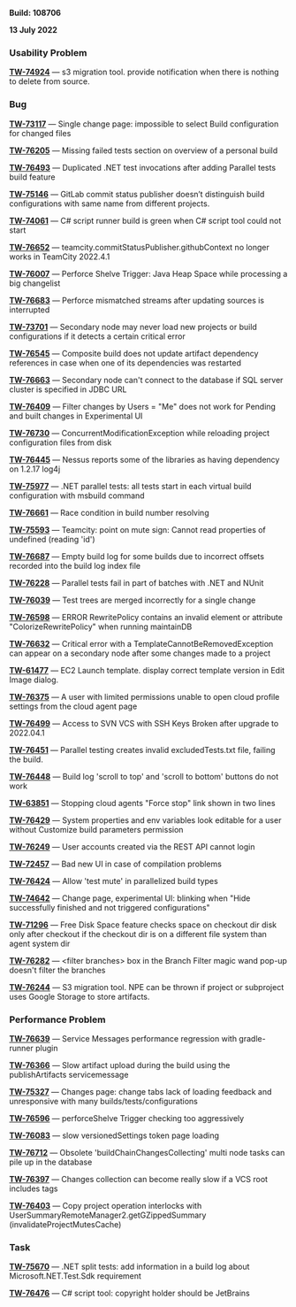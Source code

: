 [//]: # (title: TeamCity 2022.04.2 Release Notes)
[//]: # (auxiliary-id: TeamCity 2022.04.2 Release Notes)

__Build: 108706__

__13 July 2022__

### Usability Problem

**[TW-74924](https://youtrack.jetbrains.com/issue/TW-74924/s3-migration-tool-provide-notification-when-there-is-nothing-to-delete-from-source)** — s3 migration tool. provide notification when there is nothing to delete from source.

### Bug

**[TW-73117](https://youtrack.jetbrains.com/issue/TW-73117/Single-change-page-impossible-to-select-Build-configuration-for-changed-files)** — Single change page: impossible to select Build configuration for changed files

**[TW-76205](https://youtrack.jetbrains.com/issue/TW-76205/Missing-failed-tests-section-on-overview-of-a-personal-build)** — Missing failed tests section on overview of a personal build

**[TW-76493](https://youtrack.jetbrains.com/issue/TW-76493/Duplicated-NET-test-invocations-after-adding-Parallel-tests-build-feature)** — Duplicated .NET test invocations after adding Parallel tests build feature

**[TW-75146](https://youtrack.jetbrains.com/issue/TW-75146/GitLab-commit-status-publisher-doesnt-distinguish-build-configurations-with-same-name-from-different-projects)** — GitLab commit status publisher doesn’t distinguish build configurations with same name from different projects.

**[TW-74061](https://youtrack.jetbrains.com/issue/TW-74061/C-script-runner-build-is-green-when-C-script-tool-could-not-start)** — C# script runner build is green when C# script tool could not start

**[TW-76652](https://youtrack.jetbrains.com/issue/TW-76652/teamcitycommitStatusPublishergithubContext-no-longer-works-in-TeamCity-202241)** — teamcity.commitStatusPublisher.githubContext no longer works in TeamCity 2022.4.1

**[TW-76007](https://youtrack.jetbrains.com/issue/TW-76007/Perforce-Shelve-Trigger-Java-Heap-Space-while-processing-a-big-changelist)** — Perforce Shelve Trigger: Java Heap Space while processing a big changelist

**[TW-76683](https://youtrack.jetbrains.com/issue/TW-76683/Perforce-mismatched-streams-after-updating-sources-is-interrupted)** — Perforce mismatched streams after updating sources is interrupted

**[TW-73701](https://youtrack.jetbrains.com/issue/TW-73701/Secondary-node-may-never-load-new-projects-or-build-configurations-if-it-detects-a-certain-critical-error)** — Secondary node may never load new projects or build configurations if it detects a certain critical error

**[TW-76545](https://youtrack.jetbrains.com/issue/TW-76545/Composite-build-does-not-update-artifact-dependency-references-in-case-when-one-of-its-dependencies-was-restarted)** — Composite build does not update artifact dependency references in case when one of its dependencies was restarted

**[TW-76663](https://youtrack.jetbrains.com/issue/TW-76663/Secondary-node-cant-connect-to-the-database-if-SQL-server-cluster-is-specified-in-JDBC-URL)** — Secondary node can't connect to the database if SQL server cluster is specified in JDBC URL

**[TW-76409](https://youtrack.jetbrains.com/issue/TW-76409/Filter-changes-by-Users-Me-does-not-work-for-Pending-and-built-changes-in-Experimental-UI)** — Filter changes by Users = "Me" does not work for Pending and built changes in Experimental UI

**[TW-76730](https://youtrack.jetbrains.com/issue/TW-76730/ConcurrentModificationException-while-reloading-project-configuration-files-from-disk)** — ConcurrentModificationException while reloading project configuration files from disk

**[TW-76445](https://youtrack.jetbrains.com/issue/TW-76445/Nessus-reports-some-of-the-libraries-as-having-dependency-on-1217-log4j)** — Nessus reports some of the libraries as having dependency on 1.2.17 log4j

**[TW-75977](https://youtrack.jetbrains.com/issue/TW-75977/NET-parallel-tests-all-tests-start-in-each-virtual-build-configuration-with-msbuild-command)** — .NET parallel tests: all tests start in each virtual build configuration with msbuild command

**[TW-76661](https://youtrack.jetbrains.com/issue/TW-76661/Race-condition-in-build-number-resolving)** — Race condition in build number resolving

**[TW-75593](https://youtrack.jetbrains.com/issue/TW-75593/Teamcity-point-on-mute-sign-Cannot-read-properties-of-undefined-reading-id)** — Teamcity: point on mute sign: Cannot read properties of undefined (reading 'id')

**[TW-76687](https://youtrack.jetbrains.com/issue/TW-76687/Empty-build-log-for-some-builds-due-to-incorrect-offsets-recorded-into-the-build-log-index-file)** — Empty build log for some builds due to incorrect offsets recorded into the build log index file

**[TW-76228](https://youtrack.jetbrains.com/issue/TW-76228/Parallel-tests-fail-in-part-of-batches-with-NET-and-NUnit)** — Parallel tests fail in part of batches with .NET and NUnit

**[TW-76039](https://youtrack.jetbrains.com/issue/TW-76039/Test-trees-are-merged-incorrectly-for-a-single-change)** — Test trees are merged incorrectly for a single change

**[TW-76598](https://youtrack.jetbrains.com/issue/TW-76598/ERROR-RewritePolicy-contains-an-invalid-element-or-attribute-ColorizeRewritePolicy-when-running-maintainDB)** — ERROR RewritePolicy contains an invalid element or attribute "ColorizeRewritePolicy" when running maintainDB

**[TW-76632](https://youtrack.jetbrains.com/issue/TW-76632/Critical-error-with-a-TemplateCannotBeRemovedException-can-appear-on-a-secondary-node-after-some-changes-made-to-a-project)** — Critical error with a TemplateCannotBeRemovedException can appear on a secondary node after some changes made to a project

**[TW-61477](https://youtrack.jetbrains.com/issue/TW-61477/EC2-Launch-template-display-correct-template-version-in-Edit-Image-dialog)** — EC2 Launch template. display correct template version in Edit Image dialog.

**[TW-76375](https://youtrack.jetbrains.com/issue/TW-76375/A-user-with-limited-permissions-unable-to-open-cloud-profile-settings-from-the-cloud-agent-page)** — A user with limited permissions unable to open cloud profile settings from the cloud agent page

**[TW-76499](https://youtrack.jetbrains.com/issue/TW-76499/Access-to-SVN-VCS-with-SSH-Keys-Broken-after-upgrade-to-2022041)** — Access to SVN VCS with SSH Keys Broken after upgrade to 2022.04.1

**[TW-76451](https://youtrack.jetbrains.com/issue/TW-76451/Parallel-testing-creates-invalid-excludedTeststxt-file-failing-the-build)** — Parallel testing creates invalid excludedTests.txt file, failing the build.

**[TW-76448](https://youtrack.jetbrains.com/issue/TW-76448/Build-log-scroll-to-top-and-scroll-to-bottom-buttons-do-not-work)** — Build log 'scroll to top' and 'scroll to bottom' buttons do not work

**[TW-63851](https://youtrack.jetbrains.com/issue/TW-63851/Stopping-cloud-agents-Force-stop-link-shown-in-two-lines)** — Stopping cloud agents "Force stop" link shown in two lines

**[TW-76429](https://youtrack.jetbrains.com/issue/TW-76429/System-properties-and-env-variables-look-editable-for-a-user-without-Customize-build-parameters-permission)** — System properties and env variables look editable for a user without Customize build parameters permission

**[TW-76249](https://youtrack.jetbrains.com/issue/TW-76249/User-accounts-created-via-the-REST-API-cannot-login)** — User accounts created via the REST API cannot login

**[TW-72457](https://youtrack.jetbrains.com/issue/TW-72457/Bad-new-UI-in-case-of-compilation-problems)** — Bad new UI in case of compilation problems

**[TW-76424](https://youtrack.jetbrains.com/issue/TW-76424/Allow-test-mute-in-parallelized-build-types)** — Allow 'test mute' in parallelized build types

**[TW-74642](https://youtrack.jetbrains.com/issue/TW-74642/Change-page-experimental-UI-blinking-when-Hide-successfully-finished-and-not-triggered-configurations)** — Change page, experimental UI: blinking when "Hide successfully finished and not triggered configurations"

**[TW-71296](https://youtrack.jetbrains.com/issue/TW-71296/Free-Disk-Space-feature-checks-space-on-checkout-dir-disk-only-after-checkout-if-the-checkout-dir-is-on-a-different-file-system)** — Free Disk Space feature checks space on checkout dir disk only after checkout if the checkout dir is on a different file system than agent system dir

**[TW-76282](https://youtrack.jetbrains.com/issue/TW-76282/filter-branches-box-in-the-Branch-Filter-magic-wand-pop-up-doesnt-filter-the-branches)** — &lt;filter branches> box in the Branch Filter magic wand pop-up doesn't filter the branches

**[TW-76244](https://youtrack.jetbrains.com/issue/TW-76244/S3-migration-tool-NPE-can-be-thrown-if-project-or-subproject-uses-Google-Storage-to-store-artifacts)** — S3 migration tool. NPE can be thrown if project or subproject uses Google Storage to store artifacts.

### Performance Problem

**[TW-76639](https://youtrack.jetbrains.com/issue/TW-76639/Service-Messages-performance-regression-with-gradle-runner-plugin)** — Service Messages performance regression with gradle-runner plugin

**[TW-76366](https://youtrack.jetbrains.com/issue/TW-76366/Slow-artifact-upload-during-the-build-using-the-publishArtifacts-servicemessage)** — Slow artifact upload during the build using the publishArtifacts servicemessage

**[TW-75327](https://youtrack.jetbrains.com/issue/TW-75327/Changes-page-change-tabs-lack-of-loading-feedback-and-unresponsive-with-many-buildstestsconfigurations)** — Changes page: change tabs lack of loading feedback and unresponsive with many builds/tests/configurations

**[TW-76596](https://youtrack.jetbrains.com/issue/TW-76596/perforceShelve-Trigger-checking-too-aggressively)** — perforceShelve Trigger checking too aggressively

**[TW-76083](https://youtrack.jetbrains.com/issue/TW-76083/slow-versionedSettings-token-page-loading)** — slow versionedSettings token page loading

**[TW-76712](https://youtrack.jetbrains.com/issue/TW-76712/Obsolete-buildChainChangesCollecting-multi-node-tasks-can-pile-up-in-the-database)** — Obsolete 'buildChainChangesCollecting' multi node tasks can pile up in the database

**[TW-76397](https://youtrack.jetbrains.com/issue/TW-76397/Changes-collection-can-become-really-slow-if-a-VCS-root-includes-tags)** — Changes collection can become really slow if a VCS root includes tags

**[TW-76403](https://youtrack.jetbrains.com/issue/TW-76403/Copy-project-operation-interlocks-with-UserSummaryRemoteManager2getGZippedSummary-invalidateProjectMutesCache)** — Copy project operation interlocks with UserSummaryRemoteManager2.getGZippedSummary (invalidateProjectMutesCache)

### Task

**[TW-75670](https://youtrack.jetbrains.com/issue/TW-75670/NET-split-tests-add-information-in-a-build-log-about-MicrosoftNETTestSdk-requirement)** — .NET split tests: add information in a build log about Microsoft.NET.Test.Sdk requirement

**[TW-76476](https://youtrack.jetbrains.com/issue/TW-76476/C-script-tool-copyright-holder-should-be-JetBrains)** — C# script tool: copyright holder should be JetBrains











